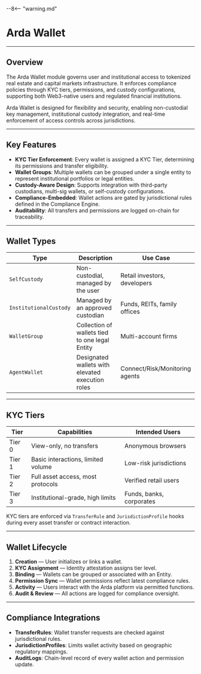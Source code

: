 --8<-- "warning.md"

# Arda Wallet

---

## Overview

The Arda Wallet module governs user and institutional access to tokenized real estate and capital markets infrastructure. It enforces compliance policies through KYC tiers, permissions, and custody configurations, supporting both Web3-native users and regulated financial institutions.

Arda Wallet is designed for flexibility and security, enabling non-custodial key management, institutional custody integration, and real-time enforcement of access controls across jurisdictions.

---

## Key Features

- **KYC Tier Enforcement**: Every wallet is assigned a KYC Tier, determining its permissions and transfer eligibility.
- **Wallet Groups**: Multiple wallets can be grouped under a single entity to represent institutional portfolios or legal entities.
- **Custody-Aware Design**: Supports integration with third-party custodians, multi-sig wallets, or self-custody configurations.
- **Compliance-Embedded**: Wallet actions are gated by jurisdictional rules defined in the Compliance Engine.
- **Auditability**: All transfers and permissions are logged on-chain for traceability.

---

## Wallet Types

| Type | Description | Use Case |
|------|-------------|----------|
| `SelfCustody` | Non-custodial, managed by the user | Retail investors, developers |
| `InstitutionalCustody` | Managed by an approved custodian | Funds, REITs, family offices |
| `WalletGroup` | Collection of wallets tied to one legal Entity | Multi-account firms |
| `AgentWallet` | Designated wallets with elevated execution roles | Connect/Risk/Monitoring agents |

---

## KYC Tiers

| Tier | Capabilities | Intended Users |
|------|--------------|----------------|
| Tier 0 | View-only, no transfers | Anonymous browsers |
| Tier 1 | Basic interactions, limited volume | Low-risk jurisdictions |
| Tier 2 | Full asset access, most protocols | Verified retail users |
| Tier 3 | Institutional-grade, high limits | Funds, banks, corporates |

KYC tiers are enforced via `TransferRule` and `JurisdictionProfile` hooks during every asset transfer or contract interaction.

---

## Wallet Lifecycle

1. **Creation** — User initializes or links a wallet.
2. **KYC Assignment** — Identity attestation assigns tier level.
3. **Binding** — Wallets can be grouped or associated with an Entity.
4. **Permission Sync** — Wallet permissions reflect latest compliance rules.
5. **Activity** — Users interact with the Arda platform via permitted functions.
6. **Audit & Review** — All actions are logged for compliance oversight.

---

## Compliance Integrations

- **TransferRules**: Wallet transfer requests are checked against jurisdictional rules.
- **JurisdictionProfiles**: Limits wallet activity based on geographic regulatory mappings.
- **AuditLogs**: Chain-level record of every wallet action and permission update.
